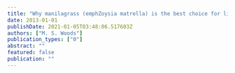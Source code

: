 ```yaml
---
title: "Why manilagrass (emphZoysia matrella) is the best choice for links-style golfing surfaces in East and Southeast Asia"
date: 2013-01-01
publishDate: 2021-01-05T03:48:06.517603Z
authors: ["M. S. Woods"]
publication_types: ["0"]
abstract: ""
featured: false
publication: ""
---
```


